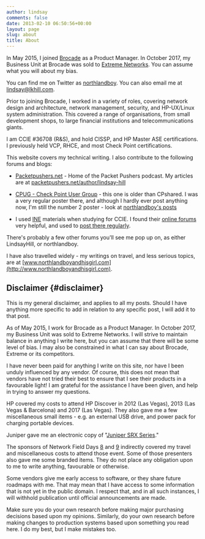 ```yaml
---
author: lindsay
comments: false
date: 2013-02-10 06:50:56+00:00
layout: page
slug: about
title: About
---
```


In May 2015, I joined [Brocade](http://www.brocade.com/) as a Product Manager. In October 2017, my Business Unit at Brocade was sold to [Extreme Networks](http://www.extremenetworks.com/). You can assume what you will about my bias.

You can find me on Twitter as [northlandboy](http://twitter.com/northlandboy). You can also email me at [lindsay@lkhill.com](mailto:lindsay@lkhill.com).

Prior to joining Brocade, I worked in a variety of roles, covering network design and architecture, network management, security, and HP-UX/Linux system administration. This covered a range of organisations, from small development shops, to large financial institutions and telecommunications giants.

I am CCIE #36708 (R&S), and hold CISSP, and HP Master ASE certifications. I previously held VCP, RHCE, and most Check Point certifications.

This website covers my technical writing. I also contribute to the following forums and blogs:

  * [Packetpushers.net](http://packetpushers.net) - Home of the Packet Pushers podcast. My articles are at [packetpushers.net/author/lindsay-hill](http://packetpushers.net/author/lindsay-hill/)

  * [CPUG - Check Point User Group](https://www.cpug.org/forums/forum.php) - this one is older than CPshared. I was a very regular poster there, and although I hardly ever post anything now, I'm still the number 2 poster - look at [northlandboy's posts](https://www.cpug.org/forums/members/northlandboy.html?tab=activitystream#activitystream)

  * I used [INE](http://www.ine.com/) materials when studying for CCIE. I found their [online forums](http://ieoc.com/forums) very helpful, and used to [post there regularly](http://ieoc.com/members/northlandboy/activities/default.aspx).

There's probably a few other forums you'll see me pop up on, as either LindsayHill, or northlandboy.

I have also travelled widely - my writings on travel, and less serious topics, are at [www.northlandboyandhisgirl.com](http://www.northlandboyandhisgirl.com).

## Disclaimer {#disclaimer}

This is my general disclaimer, and applies to all my posts. Should I have anything more specific to add in relation to any specific post, I will add it to that post.

As of May 2015, I work for Brocade as a Product Manager. In October 2017, my Business Unit was sold to Extreme Networks. I will strive to maintain balance in anything I write here, but you can assume that there will be some level of bias. I may also be constrained in what I can say about Brocade, Extreme or its competitors.

I have never been paid for anything I write on this site, nor have I been unduly influenced by any vendor. Of course, this does not mean that vendors have not tried their best to ensure that I see their products in a favourable light! I am grateful for the assistance I have been given, and help in trying to answer my questions.

HP covered my costs to attend HP Discover in 2012 (Las Vegas), 2013 (Las Vegas & Barcelona) and 2017 (Las Vegas). They also gave me a few miscellaneous small items - e.g. an external USB drive, and power pack for charging portable devices.

Juniper gave me an electronic copy of "[Juniper SRX Series](http://shop.oreilly.com/product/0636920026785.do)."

The sponsors of Network Field Days [8](http://techfieldday.com/event/nfd8/) and [9](http://techfieldday.com/event/nfd9/) indirectly covered my travel and miscellaneous costs to attend those event. Some of those presenters also gave me some branded items. They do not place any obligation upon to me to write anything, favourable or otherwise.

Some vendors give me early access to software, or they share future roadmaps with me. That may mean that I have access to some information that is not yet in the public domain. I respect that, and in all such instances, I will withhold publication until official announcements are made.

Make sure you do your own research before making major purchasing decisions based upon my opinions. Similarly, do your own research before making changes to production systems based upon something you read here. I do my best, but I make mistakes too.
